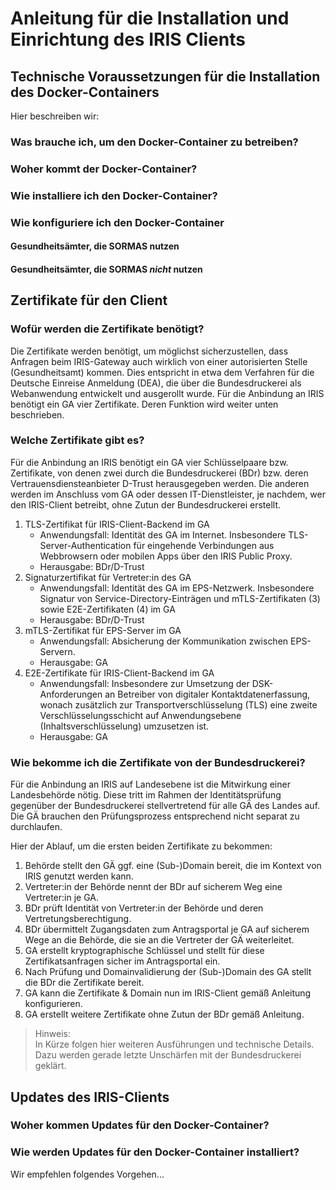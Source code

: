 # Anleitung für die Installation und Einrichtung des IRIS Clients

## Technische Voraussetzungen für die Installation des Docker-Containers
Hier beschreiben wir:

### Was brauche ich, um den Docker-Container zu betreiben?

### Woher kommt der Docker-Container?

### Wie installiere ich den Docker-Container?

### Wie konfiguriere ich den Docker-Container
#### Gesundheitsämter, die SORMAS nutzen
#### Gesundheitsämter, die SORMAS *nicht* nutzen

## Zertifikate für den Client
### Wofür werden die Zertifikate benötigt?
Die Zertifikate werden benötigt, um möglichst sicherzustellen, dass Anfragen beim IRIS-Gateway auch wirklich von einer autorisierten Stelle (Gesundheitsamt) kommen.
Dies entspricht in etwa dem Verfahren für die Deutsche Einreise Anmeldung (DEA), die über die Bundesdruckerei als Webanwendung entwickelt und ausgerollt wurde. 
Für die Anbindung an IRIS benötigt ein GA vier Zertifikate. Deren Funktion wird weiter unten beschrieben. 

### Welche Zertifikate gibt es?
Für die Anbindung an IRIS benötigt ein GA vier Schlüsselpaare bzw. Zertifikate, von denen zwei durch die 
Bundesdruckerei (BDr) bzw. deren Vertrauensdiensteanbieter D-Trust herausgegeben werden. 
Die anderen werden im Anschluss vom GA oder dessen IT-Dienstleister, je nachdem, wer den IRIS-Client betreibt, 
ohne Zutun der Bundesdruckerei erstellt.

1. TLS-Zertifikat für IRIS-Client-Backend im GA  
   * Anwendungsfall: Identität des GA im Internet. Insbesondere TLS-Server-Authentication für eingehende Verbindungen aus Webbrowsern oder mobilen Apps über den IRIS Public Proxy.
   * Herausgabe: BDr/D-Trust
2. Signaturzertifikat für Vertreter:in des GA  
   * Anwendungsfall: Identität des GA im EPS-Netzwerk. Insbesondere Signatur von Service-Directory-Einträgen und mTLS-Zertifikaten (3) sowie E2E-Zertifikaten (4) im GA 
   * Herausgabe: BDr/D-Trust
3. mTLS-Zertifikat für EPS-Server im GA  
   * Anwendungsfall: Absicherung der Kommunikation zwischen EPS-Servern.
   * Herausgabe: GA
4. E2E-Zertifikate für IRIS-Client-Backend im GA  
   * Anwendungsfall: Insbesondere zur Umsetzung der DSK-Anforderungen an Betreiber von
     digitaler Kontaktdatenerfassung, wonach zusätzlich zur Transportverschlüsselung (TLS)
     eine zweite Verschlüsselungsschicht auf Anwendungsebene (Inhaltsverschlüsselung)
     umzusetzen ist.
   * Herausgabe: GA


### Wie bekomme ich die Zertifikate von der Bundesdruckerei?
Für die Anbindung an IRIS auf Landesebene ist die Mitwirkung einer Landesbehörde nötig. 
Diese tritt im Rahmen der Identitätsprüfung gegenüber der Bundesdruckerei stellvertretend für alle GÄ des Landes auf. 
Die GÄ brauchen den Prüfungsprozess entsprechend nicht separat zu durchlaufen.

Hier der Ablauf, um die ersten beiden Zertifikate zu bekommen:
1. Behörde stellt den GÄ ggf. eine (Sub-)Domain bereit, die im Kontext von IRIS genutzt werden kann.
1. Vertreter:in der Behörde nennt der BDr auf sicherem Weg eine Vertreter:in je GA.
1. BDr prüft Identität von Vertreter:in der Behörde und deren Vertretungsberechtigung.
1. BDr übermittelt Zugangsdaten zum Antragsportal je GA auf sicherem Wege an die Behörde, die sie an die Vertreter der GÄ weiterleitet.
1. GA erstellt kryptographische Schlüssel und stellt für diese Zertifikatsanfragen sicher im Antragsportal ein.
1. Nach Prüfung und Domainvalidierung der (Sub-)Domain des GA stellt die BDr die Zertifikate bereit.
1. GA kann die Zertifikate & Domain nun im IRIS-Client gemäß Anleitung konfigurieren.
1. GA erstellt weitere Zertifikate ohne Zutun der BDr gemäß Anleitung.

> Hinweis:  
> In Kürze folgen hier weiteren Ausführungen und technische Details.
> Dazu werden gerade letzte Unschärfen mit der Bundesdruckerei geklärt.

## Updates des IRIS-Clients
### Woher kommen Updates für den Docker-Container?
### Wie werden Updates für den Docker-Container installiert?
Wir empfehlen folgendes Vorgehen...
